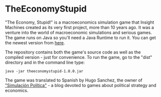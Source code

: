# TheEconomyStupid

"The Economy, Stupid!" is a macroeconomics simulation game that Insight Machines created as its very first project, more than 10 years ago. It was a venture into the world of macroeconomic simulations and serious games. The game runs on Java so you'll need a Java Runtime to run it. You can get the newest version from [here](https://java.com/en/download/). 

The repository contains both the game's source code as well as the compiled version - just for convenience. To run the game, go to the "dist" directory and in the command line type:

```java -jar theeconomystupid-1.0.0.jar```

The game was translated to Spanish by Hugo Sanchez, the owner of ["Simulación Política"](http://simulacionpolitica.blogspot.com/) - a blog devoted to games about political strategy and economics.
